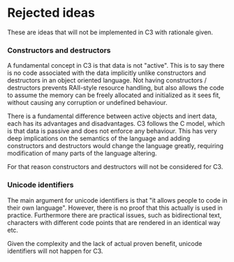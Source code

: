 # Rejected ideas

These are ideas that will not be implemented in C3 with rationale given.


### Constructors and destructors

A fundamental concept in C3 is that data is not "active". This is to say there is no code associated with the data implicitly unlike constructors and destructors in an object oriented language. Not having constructors / destructors prevents RAII-style resource handling, but also allows the code to assume the memory can be freely allocated and initialized as it sees fit, without causing any corruption or undefined behaviour.

There is a fundamental difference between active objects and inert data, each has its advantages and disadvantages. C3 follows the C model, which is that data is passive and does not enforce any behaviour. This has very deep implications on the semantics of the language and adding constructors and destructors would change the language greatly, requiring modification of many parts of the language altering.

For that reason constructors and destructors will not be considered for C3.

### Unicode identifiers

The main argument for unicode identifiers is that "it allows people to code in their own language". However, there is no proof that this actually is used in practice. Furthermore there are practical issues, such as bidirectional text, characters with different code points that are rendered in an identical way etc.

Given the complexity and the lack of actual proven benefit, unicode identifiers will not happen for C3.